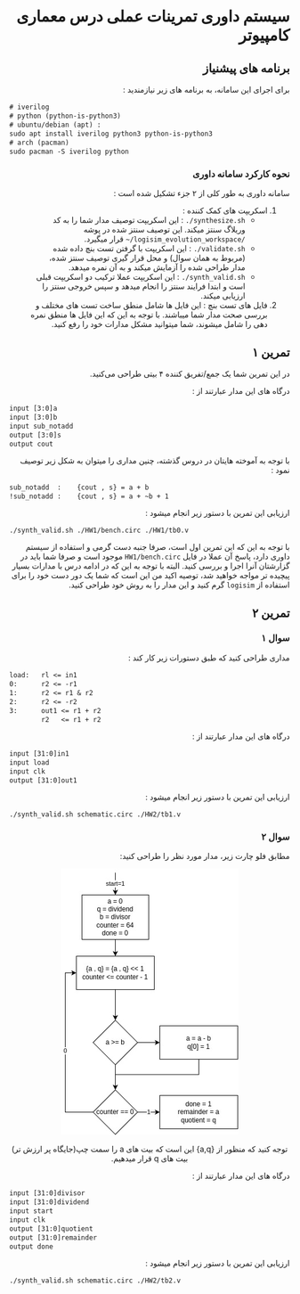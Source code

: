 <div dir='rtl'>

# سیستم داوری تمرینات عملی درس معماری کامپیوتر

## برنامه های پیشنیاز

برای اجرای این سامانه، به برنامه های زیر نیازمندید :

</div>

    # iverilog
    # python (python-is-python3)
    # ubuntu/debian (apt) :
    sudo apt install iverilog python3 python-is-python3
    # arch (pacman)
    sudo pacman -S iverilog python

<div dir='rtl'>

### نحوه کارکرد سامانه داوری

سامانه داوری به طور کلی از ۲ جزء تشکیل شده است :

1. اسکریپت های کمک کننده :
   - <code dir='ltr'>./synthesize.sh</code> :
     این اسکریپت توصیف مدار شما را به کد وریلاگ سنتز میکند.
     این توصیف سنتز شده در پوشه
     <code dir='ltr'>~/logisim_evolution_workspace/</code> قرار میگیرد.
   - <code dir='ltr'>./validate.sh</code> :
     این اسکریپت با گرفتن تست بنچ داده شده (مربوط به همان سوال)
     و محل قرار گیری توصیف سنتز شده، مدار طراحی شده را آزمایش میکند و به آن نمره میدهد.
   - <code dir='ltr'>./synth_valid.sh</code> :
     این اسکریپت عملا ترکیب دو اسکریپت قبلی است و ابتدا فرایند سنتز را انجام میدهد و سپس
     خروجی سنتز را ارزیابی میکند.
2. فایل های تست بنچ :
   این فایل ها شامل منطق ساخت تست های مختلف و بررسی صحت مدار شما میباشند.
   با توجه به این که این فایل ها منطق نمره دهی را شامل میشوند، شما میتوانید مشکل مدارات خود را رفع کنید.

## تمرین ۱

در این تمرین شما یک
جمع/تفریق کننده ۴ بیتی طراحی
می‌کنید.

درگاه های این مدار عبارتند از :

</div>

    input [3:0]a
    input [3:0]b
    input sub_notadd
    output [3:0]s
    output cout

<div dir='rtl'>
با توجه به آموخته هایتان در دروس گذشته، چنین مداری را
    میتوان به شکل زیر توصیف نمود :
</div>

    sub_notadd  :    {cout , s} = a + b
    !sub_notadd :    {cout , s} = a + ~b + 1

<div dir='rtl'>

ارزیابی این تمرین با دستور زیر انجام میشود :

</div>

    ./synth_valid.sh ./HW1/bench.circ ./HW1/tb0.v

<div dir='rtl'>
با توجه به این که این تمرین اول است،
    صرفا جنبه دست گرمی و استفاده از سیستم داوری دارد،
    پاسخ آن عملا در فایل
    <code dir='ltr'>HW1/bench.circ</code>
    موجود است و صرفا شما باید در گزارشتان آنرا اجرا و بررسی کنید.
    البته با توجه به این که در ادامه درس با مدارات بسیار پیچیده تر
    مواجه خواهید شد، توصیه اکید من این است که شما یک دور دست خود
    را برای استفاده از
    <code dir='ltr'>logisim</code>
    گرم کنید و این مدار را به روش خود طراحی کنید.

## تمرین ۲

### سوال ۱

مداری طراحی کنید که طبق دستورات زیر کار کند :

</div>

```
load:   rl <= in1
0:      r2 <= -r1
1:      r2 <= r1 & r2
2:      r2 <= -r2
3:      out1 <= r1 + r2
        r2   <= r1 + r2
```

<div dir='rtl'>

درگاه های این مدار عبارتند از :

</div>

    input [31:0]in1
    input load
    input clk
    output [31:0]out1

<div dir='rtl'>

ارزیابی این تمرین با دستور زیر انجام میشود :

</div>

    ./synth_valid.sh schematic.circ ./HW2/tb1.v

<div dir='rtl'>

### سوال ۲

مطابق فلو چارت زیر، مدار مورد نظر را طراحی کنید:

<center>
<img src='images/2q2.jpg'/>

توجه کنید که منظور از {a,q} این است که
بیت های a را سمت چپ(جایگاه پر ارزش تر) بیت های
q قرار میدهیم.

</center>
درگاه های این مدار عبارتند از :

</div>

    input [31:0]divisor
    input [31:0]dividend
    input start
    input clk
    output [31:0]quotient
    output [31:0]remainder
    output done

<div dir='rtl'>

ارزیابی این تمرین با دستور زیر انجام میشود :

</div>

    ./synth_valid.sh schematic.circ ./HW2/tb2.v
